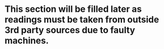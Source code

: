 # This section will be filled later as readings must be taken from outside 3rd party sources due to faulty machines. 